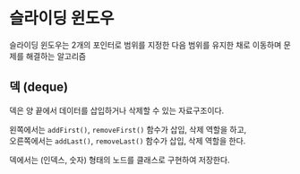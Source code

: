 슬라이딩 윈도우
===

슬라이딩 윈도우는 2개의 포인터로 범위를 지정한 다음 범위를 유지한 채로 이동하며 문제를 해결하는 알고리즘  

## 덱 (deque)

덱은 양 끝에서 데이터를 삽입하거나 삭제할 수 있는 자료구조이다.

왼쪽에서는 `addFirst()`, `removeFirst()` 함수가 삽입, 삭제 역할을 하고,  
오른쪽에서는 `addLast()`, `removeLast()` 함수가 삽입, 삭제 역할을 한다.

덱에서는 (인덱스, 숫자) 형태의 노드를 클래스로 구현하여 저장한다.
